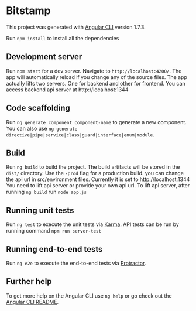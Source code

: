 # Bitstamp

This project was generated with [Angular CLI](https://github.com/angular/angular-cli) version 1.7.3.

Run `npm install` to install all the dependencies

## Development server

Run `npm start` for a dev server. Navigate to `http://localhost:4200/`. The app will automatically reload if you change any of the source files.
The app actually lifts two servers. One for backend and other for frontend. You can access backend api server at http://localhost:1344

## Code scaffolding

Run `ng generate component component-name` to generate a new component. You can also use `ng generate directive|pipe|service|class|guard|interface|enum|module`.

## Build

Run `ng build` to build the project. The build artifacts will be stored in the `dist/` directory. Use the `-prod` flag for a production build.
you can change the api url in src/environment files. Currently it is set to http://localhost:1344
You need to lift api server or provide your own api url. To lift api server, after running `ng build` run `node app.js`

## Running unit tests

Run `ng test` to execute the unit tests via [Karma](https://karma-runner.github.io).
API tests can be run by running command `npm run server-test`

## Running end-to-end tests

Run `ng e2e` to execute the end-to-end tests via [Protractor](http://www.protractortest.org/).

## Further help

To get more help on the Angular CLI use `ng help` or go check out the [Angular CLI README](https://github.com/angular/angular-cli/blob/master/README.md).
